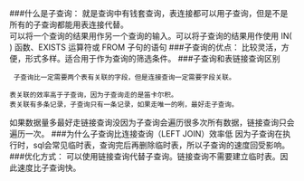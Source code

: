 ###什么是子查询：
   就是查询中有钱套查询，表连接都可以用子查询，但是不是所有的子查询都能用表连接代替。<br>
 可以将一个查询的结果用作另一个查询的输入。可以将子查询的结果用作使用 IN( ) 函数、EXISTS 运算符或 FROM 子句的语句
###子查询的优点：
比较灵活，方便，形式多样。适合用于作为查询的筛选条件。
###子查询和表链接查询区别

     子查询比一定需要两个表有关联的字段，但是连接查询一定需要字段关联。

	表关联的效率高于子查询，因为子查询走的是笛卡尔积。
    表关联有多条记录，子查询只有一条记录，如果走唯一的咧，最好走子查询。

如果数据量多最好走链接查询没因为子查询会遍历很多次所有数据，链接查询只会遍历一次。
###为什么子查询比连接查询（LEFT JOIN）效率低
因为子查询在执行时，sql会常见临时表，查询完后再删除临时表，所以子查询的速度回受影响。
###优化方式：
可以使用链接查询代替子查询。链接查询不需要建立临时表。因此速度比子查询快。
